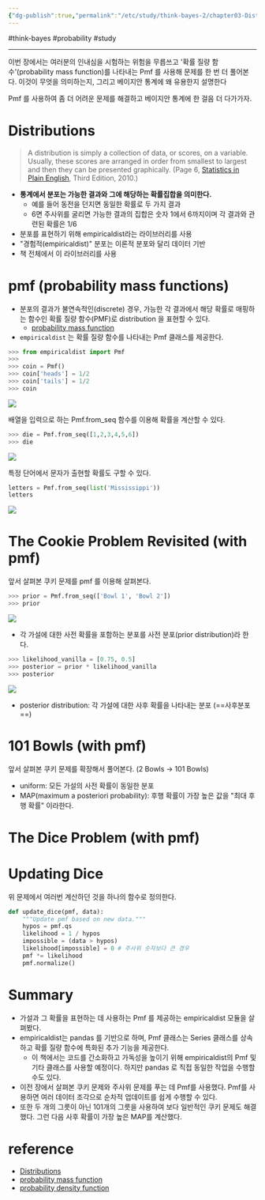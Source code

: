```yaml
---
{"dg-publish":true,"permalink":"/etc/study/think-bayes-2/chapter03-Distribution/","created":"","updated":""}
---
```


#think-bayes #probability #study

---

이번 장에서는 여러분의 인내심을 시험하는 위험을 무릅쓰고 '확률 질량 함수'(probability mass function)를 나타내는 Pmf 를 사용해 문제를 한 번 더 풀어본다. 이것이 무엇을 의미하는지, 그리고 베이지안 통계에 왜 유용한지 설명한다
  
Pmf 를 사용하여 좀 더 어려운 문제를 해결하고 베이지안 통계에 한 걸음 더 다가가자.

# Distributions
> A distribution is simply a collection of data, or scores, on a variable. Usually, these scores are arranged in order from smallest to largest and then they can be presented graphically. (Page 6, [Statistics in Plain English](http://amzn.to/2FTs5TB), Third Edition, 2010.)
> 
- **통계에서 분포는 가능한 결과와 그에 해당하는 확률집합을 의미한다.**
	- 예를 들어 동전을 던지면 동일한 확률로 두 가지 결과
	- 6면 주사위를 굴리면 가능한 결과의 집합은 숫자 1에서 6까지이며 각 결과와 관련된 확률은 1/6
- 분포를 표현하기 위해 empiricaldist라는 라이브러리를 사용
- "경험적(empiricaldist)" 분포는 이론적 분포와 달리 데이터 기반
- 책 전체에서 이 라이브러리를 사용

# pmf (probability mass functions)
- 분포의 결과가 불연속적인(discrete) 경우, 가능한 각 결과에서 해당 확률로 매핑하는 함수인 확률 질량 함수(PMF)로 distribution 을 표현할 수 있다.
	- [probability mass function](https://ko.wikipedia.org/wiki/%ED%99%95%EB%A5%A0_%EC%A7%88%EB%9F%89_%ED%95%A8%EC%88%98)
- `empiricaldist` 는 확률 질량 함수를 나타내는 Pmf 클래스를 제공한다.

```python
>>> from empiricaldist import Pmf
>>> 
>>> coin = Pmf()
>>> coin['heads'] = 1/2
>>> coin['tails'] = 1/2
>>> coin
```

![](https://i.imgur.com/NpzAOUD.png)

배열을 입력으로 하는 Pmf.from_seq 함수를 이용해 확률을 계산할 수 있다.

```python
>>> die = Pmf.from_seq([1,2,3,4,5,6])
>>> die
```

![](https://i.imgur.com/GUR8kD5.png)

특정 단어에서 문자가 출현할 확률도 구할 수 있다.

```python
letters = Pmf.from_seq(list('Mississippi'))
letters
```

![](https://i.imgur.com/0OhfL38.png)


# The Cookie Problem Revisited (with pmf)
앞서 살펴본 쿠키 문제를 pmf 를 이용해 살펴본다.

```python
>>> prior = Pmf.from_seq(['Bowl 1', 'Bowl 2'])
>>> prior
```

![](https://i.imgur.com/kYLcCxD.png)

- 각 가설에 대한 사전 확률을 포함하는 분포를 사전 분포(prior distribution)라 한다.

```python
>>> likelihood_vanilla = [0.75, 0.5]
>>> posterior = prior * likelihood_vanilla
>>> posterior
```

![](https://i.imgur.com/Lsp2Xsk.png)

- posterior distribution: 각 가설에 대한 사후 확률을 나타내는 분포 (==사후분포==)

# 101 Bowls (with pmf)
앞서 살펴본 쿠키 문제를 확장해서 풀어본다. (2 Bowls -> 101 Bowls)
- uniform: 모든 가설의 사전 확률이 동일한 분포
- MAP(maximum a posteriori probability): 후행 확률이 가장 높은 값을 "최대 후행 확률" 이라한다.

# The Dice Problem (with pmf)

# Updating Dice
위 문제에서 여러번 계산하던 것을 하나의 함수로 정의한다.

```python
def update_dice(pmf, data):
    """Update pmf based on new data."""
    hypos = pmf.qs
    likelihood = 1 / hypos
    impossible = (data > hypos)
    likelihood[impossible] = 0 # 주사위 숫자보다 큰 경우 
    pmf *= likelihood
    pmf.normalize()
```

# Summary
- 가설과 그 확률을 표현하는 데 사용하는 Pmf 를 제공하는 empiricaldist 모듈을 살펴봤다.
- empiricaldist는 pandas 를 기반으로 하며, Pmf 클래스는 Series 클래스를 상속하고 확률 질량 함수에 특화된 추가 기능을 제공한다.
	- 이 책에서는 코드를 간소화하고 가독성을 높이기 위해 empiricaldist의 Pmf 및 기타 클래스를 사용할 예정이다. 하지만 pandas 로 직접 동일한 작업을 수행할 수도 있다.
- 이전 장에서 살펴본 쿠키 문제와 주사위 문제를 푸는 데 Pmf를 사용했다. Pmf를 사용하면 여러 데이터 조각으로 순차적 업데이트를 쉽게 수행할 수 있다.
- 또한 두 개의 그릇이 아닌 101개의 그릇을 사용하여 보다 일반적인 쿠키 문제도 해결했다. 그런 다음 사후 확률이 가장 높은 MAP를 계산했다.

# reference
- [Distributions](http://allendowney.github.io/ThinkBayes2/chap03.html)
- [probability mass function](https://ko.wikipedia.org/wiki/%ED%99%95%EB%A5%A0_%EC%A7%88%EB%9F%89_%ED%95%A8%EC%88%98)
- [probability density function](https://ko.wikipedia.org/wiki/%ED%99%95%EB%A5%A0_%EC%A7%88%EB%9F%89_%ED%95%A8%EC%88%98)